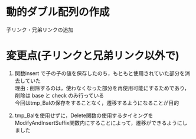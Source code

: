 #   動的ダブル配列の作成

子リンク・兄弟リンクの追加<br>

# 変更点(子リンクと兄弟リンク以外で)
1. 関数insert で子の子の値を保存したのち，もともと使用されていた部分を消去していた<br>
理由 : 削除するのは，使わなくなった部分を再使用可能にするためであり，削除は base と check のみ行っている<br>
今回はtmp_BaIの保存をすることなく，遷移するようになることが目的<br>

2. tmp_BaIを使用せずに，Delete関数の使用するタイミングをModifyAndInsertSuffix関数内にすることによって，遷移ができるようにしました<br>